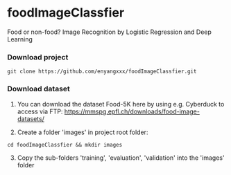 # foodImageClassfier
Food or non-food? Image Recognition by Logistic Regression and Deep Learning

### Download project
```
git clone https://github.com/enyangxxx/foodImageClassfier.git
```

### Download dataset
1. You can download the dataset Food-5K here by using e.g. Cyberduck to access via FTP:
https://mmspg.epfl.ch/downloads/food-image-datasets/

2. Create a folder 'images' in project root folder:
```
cd foodImageClassfier && mkdir images
```

3. Copy the sub-folders 'training', 'evaluation', 'validation' into the 'images' folder

